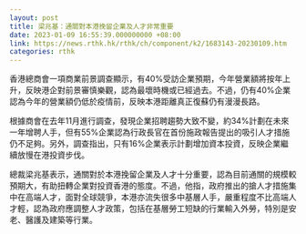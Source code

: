 ```yaml
---
layout: post
title: 梁兆基：通關對本港挽留企業及人才非常重要
date: 2023-01-09 16:55:39.000000000 +08:00
link: https://news.rthk.hk/rthk/ch/component/k2/1683143-20230109.htm
categories: rthk
---
```


香港總商會一項商業前景調查顯示，有40%受訪企業預期，今年營業額將按年上升，反映港企對前景審慎樂觀，認為最壞時機或已經過去。不過，仍有40%企業認為今年的營業額仍低於疫情前，反映本港距離真正復蘇仍有漫漫長路。

根據商會在去年11月進行調查，發現企業招聘趨勢大致不變，約34%計劃在未來一年增聘人手，但有55%企業認為行政長官在首份施政報告提出的吸引人才措施仍不足夠。另外，調查指出，只有16%企業表示計劃增加資本投資，反映企業繼續放慢在港投資步伐。

總裁梁兆基表示，通關對於本港挽留企業及人才十分重要，認為目前通關的規模較預期大，有助扭轉企業對投資香港的態度。不過，他指，政府推出的搶人才措施集中在高端人才，面對全球競爭，本港亦流失很多中基層人手，嚴重程度不比高端人才輕，認為政府應調整人才政策，包括在基層勞工短缺的行業輸入外勞，特別是安老、醫護及建築等行業。
